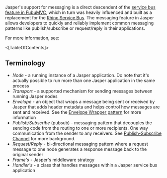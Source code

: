 <!--title: Messaging-->

Jasper's support for messaging is a direct descendent of the <a href="https://fubumvc.github.io/documentation/servicebus/">service bus feature in FubuMVC</a>, which in turn
was heavily influenced and built as a replacement for the <a href="https://hibernatingrhinos.com/oss/rhino-service-bus">Rhino Service Bus</a>. The messaging feature in Jasper allows developers to quickly and reliably implement common messaging patterns like publish/subscribe or request/reply in their applications.

For more information, see:

<[TableOfContents]>

## Terminology

* _Node_ - a running instance of a Jasper application. Do note that it's actually possible to run more than
  one Jasper application in the same process
* _Transport_ - a supported mechanism for sending messages between running Jasper nodes
* _Envelope_ - an object that wraps a message being sent or received by Jasper that adds header metadata and helps control
  how messages are sent and received. See the [Envelope Wrapper pattern](http://www.enterpriseintegrationpatterns.com/patterns/messaging/EnvelopeWrapper.html) for more information
* _Publish/Subscribe_ (pubsub) - messaging pattern that decouples the sending code from the routing to one or more recipients. One way communication from the sender
  to any receivers. See [Publish-Subscribe Channel](http://www.enterpriseintegrationpatterns.com/patterns/messaging/PublishSubscribeChannel.html) for more background.
* _Request/Reply_ - bi-directional messaging pattern where a request message to one node generates a response message back to the original sender
* _Frame's_ - Jasper's middleware strategy
* _Handler's_ - a class that handles messages within a Jasper service bus application

